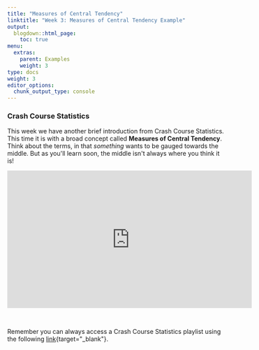 ```yaml
---
title: "Measures of Central Tendency"
linktitle: "Week 3: Measures of Central Tendency Example"
output:
  blogdown::html_page:
    toc: true
menu:
  extras:
    parent: Examples
    weight: 3
type: docs
weight: 3
editor_options: 
  chunk_output_type: console
---
```


### Crash Course Statistics
This week we have another brief introduction from Crash Course Statistics. This time it is with a broad concept called **Measures of Central Tendency**. Think about the terms, in that *something* wants to be gauged towards the middle. But as you'll learn soon, the middle isn't always where you think it is! 

<p align="center">
<iframe width="560" height="315" src="https://www.youtube.com/embed/kn83BA7cRNM" frameborder="0" allow="accelerometer; autoplay; encrypted-media; gyroscope; picture-in-picture" allowfullscreen></iframe>
</p>
<br>

Remember you can always access a Crash Course Statistics playlist using the following  [link](https://www.youtube.com/playlist?list=PL8dPuuaLjXtNM_Y-bUAhblSAdWRnmBUcr){target="_blank"}.

<!-- ### R Nuances
The following video is a bit of a compilation of things that come up that are frustrating unless someone points them out. (*coming soon*)


<center>
<video width="320" height="240" controls>
  <source src="/videos/R_nuances.mp4" type="video/mp4">
</video>
</center>
-->

